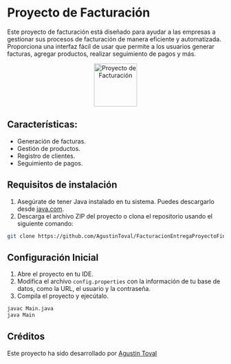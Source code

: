 # Proyecto de Facturación

Este proyecto de facturación está diseñado para ayudar a las empresas a gestionar sus procesos de facturación de manera eficiente y automatizada. Proporciona una interfaz fácil de usar que permite a los usuarios generar facturas, agregar productos, realizar seguimiento de pagos y más.

<div align="center">
  <img src="https://github.com/AgustinToval/FacturacionEntregaFinalToval/assets/101344852/1d87d4ac-6e2d-4ce4-8395-acd5f3af4035.png" alt="Proyecto de Facturación" width="100"/>
</div>


## Características:

- Generación  de facturas.
- Gestión de productos.
- Registro de clientes.
- Seguimiento de pagos.

## Requisitos de instalación

1. Asegúrate de tener Java instalado en tu sistema. Puedes descargarlo desde [java.com](https://www.java.com).
2. Descarga el archivo ZIP del proyecto o clona el repositorio usando el siguiente comando:

```bash
git clone https://github.com/AgustinToval/FacturacionEntregaProyectoFinal-Toval
```

## Configuración Inicial

1. Abre el proyecto en tu IDE.
2. Modifica el archivo `config.properties` con la información de tu base de datos, como la URL, el usuario y la contraseña.
3. Compila el proyecto y ejecútalo.

```bash
javac Main.java
java Main
```

## Créditos

Este proyecto ha sido desarrollado por  [Agustin Toval](https://github.com/AgustinToval)

